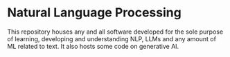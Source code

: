 # Natural Language Processing 

This repository houses any and all software developed for the sole purpose of learning, developing and understanding NLP, LLMs and any amount of ML related to text. It also hosts some code on generative AI. 
